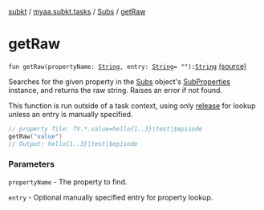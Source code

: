[subkt](../../index.md) / [myaa.subkt.tasks](../index.md) / [Subs](index.md) / [getRaw](./get-raw.md)

# getRaw

`fun getRaw(propertyName: `[`String`](https://kotlinlang.org/api/latest/jvm/stdlib/kotlin/-string/index.html)`, entry: `[`String`](https://kotlinlang.org/api/latest/jvm/stdlib/kotlin/-string/index.html)` = ""): `[`String`](https://kotlinlang.org/api/latest/jvm/stdlib/kotlin/-string/index.html) [(source)](https://github.com/Myaamori/SubKt/blob/0.1.9/src/main/kotlin/myaa/subkt/tasks/plugin.kt#L549)

Searches for the given property in the [Subs](index.md) object's [SubProperties](../-sub-properties/index.md) instance,
and returns the raw string.
Raises an error if not found.

This function is run outside of a task context, using only [release](release.md) for lookup
unless an entry is manually specified.

``` kotlin
// property file: TV.*.value=hello{1..3}|test|$episode
getRaw("value")
// Output: hello{1..3}|test|$episode
```

### Parameters

`propertyName` - The property to find.

`entry` - Optional manually specified entry for property lookup.